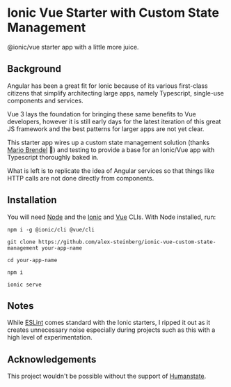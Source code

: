 # Ionic Vue Starter with Custom State Management

@ionic/vue starter app with a little more juice.

## Background

Angular has been a great fit for Ionic because of its various first-class citizens that simplify architecting large apps, namely Typescript, single-use components and services.

Vue 3 lays the foundation for bringing these same benefits to Vue developers, however it is still early days for the latest iteration of this great JS framework and the best patterns for larger apps are not yet clear.

This starter app wires up a custom state management solution (thanks [Mario Brendel](https://github.com/Mario-Brendelhttps://github.com/Mario-Brendel) :wave:) and testing to provide a base for an Ionic/Vue app with Typescript thoroughly baked in.

What is left is to replicate the idea of Angular services so that things like HTTP calls are not done directly from components.

## Installation

You will need [Node](https://github.com/nvm-sh/nvm) and the [Ionic](https://ionicframework.com/docs/intro/cli) and [Vue](https://v3.vuejs.org/guide/installation.html#cli) CLIs. With Node installed, run:

    npm i -g @ionic/cli @vue/cli

    git clone https://github.com/alex-steinberg/ionic-vue-custom-state-management your-app-name

    cd your-app-name

    npm i

    ionic serve

## Notes

While [ESLint](https://eslint.org/) comes standard with the Ionic starters, I ripped it out as it creates unnecessary noise especially during projects such as this with a high level of experimentation.

## Acknowledgements

This project wouldn't be possible without the support of [Humanstate](https://www.humanstate.com/).